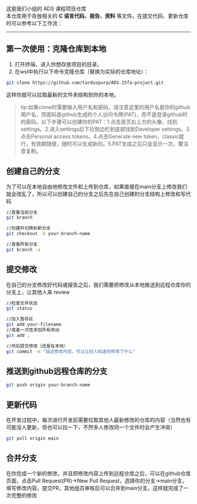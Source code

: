 这是我们小组的 ADS 课程项目仓库  
本仓库用于存放相关的 **C 语言代码、报告、资料** 等文件。在提交代码、更新仓库时可以参考以下工作流：

---

## 第一次使用：克隆仓库到本地

1. 打开终端，进入你想存放项目的目录。
2. 在wsl中执行以下命令克隆仓库（替换为实际的仓库地址）：

```bash
git clone https://github.com/tarduspura/ADS-25fa-project.git
```
这样你就可以拉取最新的文件夹结构到你的本地。

>tip:如果clone时需要输入用户名和密码，请注意这里的用户名是你的github用户名，而密码是github生成的个人访问令牌(PAT)，而不是登录github时的密码。以下步骤可以创建你的PAT：1.点击首页右上方的头像，找到settings。2.进入settings后下拉侧边栏到底部找到Developer settings。3.点击Personal access tokens。4.点击Generate new token，classic就行，有效期随便，随时可以生成新的。5.PAT生成之后只会显示一次，要注意复制。


## 创建自己的分支

为了可以在本地自由地修改文件和上传到仓库，如果直接在main分支上修改我们就会改乱了，所以可以创建自己的分支之后先在自己创建的分支结构上修改和写代码

```bash
//查看当前分支
git branch

//创建并切换到新分支
git checkout -b your-branch-name

//查看所有分支
git branch -a
```

## 提交修改

在自己的分支修改好代码或报告之后，我们需要把修改从本地推送到远程仓库你的分支上，让其他人来 review

```bash
//检查文件状态
git status

//加入暂存区
git add your-filename
//或者一次性添加所有改动
git add .

//然后提交修改（还是在本地）
git commit -m "描述修改内容，可以让别人知道你修改了什么"
```

## 推送到github远程仓库的分支

```bash
git push origin your-branch-name
```

## 更新代码

在开发过程中，每次进行开发前需要拉取其他人最新修改的仓库的内容（当然也有可能没人更新，但也可以拉一下，不然多人修改同一个文件时会产生冲突）

```bash
git pull origin main
```

## 合并分支

在你完成一个新的修改，并且把修改内容上传到远程仓库之后，可以在github仓库页面，点击Pull Request(PR)->New Pull Request，选择你的分支->main分支，填写修改内容，提交PR，其他组员审核后可以合并到main分支。这样就完成了一次完整的修改



